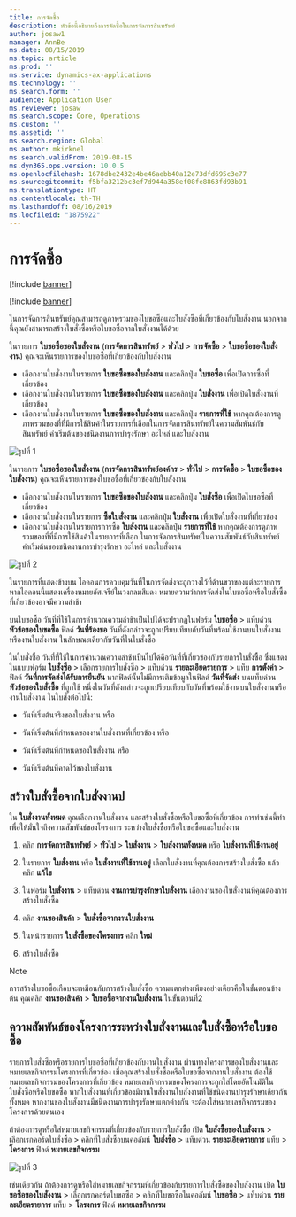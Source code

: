 ```yaml
---
title: การจัดซื้อ
description: หัวข้อนี้อธิบายถึงการจัดซื้อในการจัดการสินทรัพย์
author: josaw1
manager: AnnBe
ms.date: 08/15/2019
ms.topic: article
ms.prod: ''
ms.service: dynamics-ax-applications
ms.technology: ''
ms.search.form: ''
audience: Application User
ms.reviewer: josaw
ms.search.scope: Core, Operations
ms.custom: ''
ms.assetid: ''
ms.search.region: Global
ms.author: mkirknel
ms.search.validFrom: 2019-08-15
ms.dyn365.ops.version: 10.0.5
ms.openlocfilehash: 1678dbe2432e4be46aebb40a12e73dfd695c3e77
ms.sourcegitcommit: f5bfa3212bc3ef7d944a358ef08fe8863fd93b91
ms.translationtype: HT
ms.contentlocale: th-TH
ms.lasthandoff: 08/16/2019
ms.locfileid: "1875922"
---
```

# <a name="procurement"></a>การจัดซื้อ


[!include [banner](../../includes/banner.md)]

[!include [banner](../../includes/preview-banner.md)]

ในการจัดการสินทรัพย์คุณสามารถดูภาพรวมของใบขอซื้อและใบสั่งซื้อที่เกี่ยวข้องกับใบสั่งงาน นอกจากนี้คุณยังสามารถสร้างใบสั่งซื้อหรือใบขอซื้อจากใบสั่งงานได้ด้วย

ในรายการ **ใบขอซื้อของใบสั่งงาน** (**การจัดการสินทรัพย์** > **ทั่วไป** > **การจัดซื้อ** > **ใบขอซื้อของใบสั่งงาน**) คุณจะเห็นรายการของใบขอซื้อที่เกี่ยวข้องกับใบสั่งงาน

- เลือกงานใบสั่งงานในรายการ **ใบขอซื้อของใบสั่งงาน** และคลิกปุ่ม **ใบขอซื้อ** เพื่อเปิดการซื้อที่เกี่ยวข้อง  
- เลือกงานใบสั่งงานในรายการ **ใบขอซื้อของใบสั่งงาน** และคลิกปุ่ม **ใบสั่งงาน** เพื่อเปิดใบสั่งงานที่เกี่ยวข้อง  
- เลือกงานใบสั่งงานในรายการ **ใบขอซื้อของใบสั่งงาน** และคลิกปุ่ม **รายการที่ใช้** หากคุณต้องการดูภาพรวมของที่ที่มีการใช้สินค้าในรายการที่เลือกในการจัดการสินทรัพย์ในความสัมพันธ์กับสินทรัพย์ ค่าเริ่มต้นของชนิดงานการบำรุงรักษา อะไหล่ และใบสั่งงาน 

![รูปที่ 1](media/08-work-orders.png)


ในรายการ **ใบขอซื้อของใบสั่งงาน** (**การจัดการสินทรัพย์องค์กร** > **ทั่วไป** > **การจัดซื้อ** > **ใบขอซื้อของใบสั่งงาน**) คุณจะเห็นรายการของใบขอซื้อที่เกี่ยวข้องกับใบสั่งงาน

- เลือกงานใบสั่งงานในรายการ **ใบขอซื้อของใบสั่งงาน** และคลิกปุ่ม **ใบสั่งซื้อ** เพื่อเปิดใบขอซื้อที่เกี่ยวข้อง  
- เลือกงานใบสั่งงานในรายการ **ซื้อใบสั่งงาน** และคลิกปุ่ม **ใบสั่งงาน** เพื่อเปิดใบสั่งงานที่เกี่ยวข้อง  
- เลือกงานใบสั่งงานในรายการการซื้อ **ใบสั่งงาน** และคลิกปุ่ม **รายการที่ใช้** หากคุณต้องการดูภาพรวมของที่ที่มีการใช้สินค้าในรายการที่เลือก ในการจัดการสินทรัพย์ในความสัมพันธ์กับสินทรัพย์ ค่าเริ่มต้นของชนิดงานการบำรุงรักษา อะไหล่ และใบสั่งงาน 

![รูปที่ 2](media/09-work-orders.png)


ในรายการที่แสดงข้างบน ไอคอนการควบคุมวันที่ในการจัดส่งจะถูกวางไว้ที่ด้านขวาของแต่ละรายการ หากไอคอนนี้แสดงเครื่องหมายอัศเจรีย์ในวงกลมสีแดง หมายความว่าการจัดส่งในใบขอซื้อหรือใบสั่งซื้อที่เกี่ยวข้องอาจมีความล่าช้า

บนใบขอซื้อ วันที่ที่ใช้ในการคำนวณความล่าช้าเป็นไปได้จะปรากฏในฟอร์ม **ใบขอซื้อ** > แท็บด่วน **หัวข้อของใบขอซื้อ** ฟิลด์ **วันที่ร้องขอ** วันที่ดังกล่าวจะถูกเปรียบเทียบกับวันที่พร้อมใช้งานบนใบสั่งงานหรืองานใบสั่งงาน ในลักษณะเดียวกับวันที่ในใบสั่งซื้อ

ในใบสั่งซื้อ วันที่ที่ใช้ในการคำนวณความล่าช้าเป็นไปได้คือวันที่ที่เกี่ยวข้องกับรายการใบสั่งซื้อ ซึ่งแสดงในแบบฟอร์ม **ใบสั่งซื้อ** > เลือกรายการใบสั่งซื้อ > แท็บด่วน **รายละเอียดรายการ** > แท็บ **การตั้งค่า** > ฟิลด์ **วันที่การจัดส่งได้รับการยืนยัน** หากฟิลด์นั้นไม่มีการเติมข้อมูลในฟิลด์ **วันที่จัดส่ง** บนแท็บด่วน **หัวข้อของใบสั่งซื้อ** ที่ถูกใช้ หนึ่งในวันที่ดังกล่าวจะถูกเปรียบเทียบกับวันที่พร้อมใช้งานบนใบสั่งงานหรืองานใบสั่งงาน ในใบสั่งต่อไปนี้:

- วันที่เริ่มต้นจริงของใบสั่งงาน หรือ  

- วันที่เริ่มต้นที่กำหนดของงานใบสั่งงานที่เกี่ยวข้อง หรือ  

- วันที่เริ่มต้นที่กำหนดของใบสั่งงาน หรือ  

- วันที่เริ่มต้นที่คาดไว้ของใบสั่งงาน  


## <a name="create-purchase-order-from-a-work-order"></a>สร้างใบสั่งซื้อจากใบสั่งงานป

ใน **ใบสั่งงานทั้งหมด** คุณเลือกงานใบสั่งงาน และสร้างใบสั่งซื้อหรือใบขอซื้อที่เกี่ยวข้อง การทำเช่นนี้ทำเพื่อให้มั่นใจถึงความสัมพันธ์ของโครงการ ระหว่างใบสั่งซื้อหรือใบขอซื้อและใบสั่งงาน

1. คลิก **การจัดการสินทรัพย์** > **ทั่วไป** > **ใบสั่งงาน** > **ใบสั่งงานทั้งหมด** หรือ **ใบสั่งงานที่ใช้งานอยู่**

2. ในรายการ **ใบสั่งงาน** หรือ **ใบสั่งงานที่ใช้งานอยู่** เลือกใบสั่งงานที่คุณต้องการสร้างใบสั่งซื้อ แล้วคลิก **แก้ไข**

3. ในฟอร์ม **ใบสั่งงาน** > แท็บด่วน **งานการบำรุงรักษาใบสั่งงาน** เลือกงานของใบสั่งงานที่คุณต้องการสร้างใบสั่งซื้อ

4. คลิก **งานของสินค้า** > **ใบสั่งซื้อจากงานใบสั่งงาน**

5. ในหน้ารายการ **ใบสั่งซื้อของโครงการ** คลิก **ใหม่**

6. สร้างใบสั่งซื้อ

>[!NOTE]
>การสร้างใบขอซื้อเกือบจะเหมือนกับการสร้างใบสั่งซื้อ ความแตกต่างเพียงอย่างเดียวคือในขั้นตอนข้างต้น คุณคลิก **งานของสินค้า** > **ใบขอซื้อจากงานใบสั่งงาน** ในขั้นตอนที่2

## <a name="project-relation-between-work-order-and-purchase-order-or-purchase-requisition"></a>ความสัมพันธ์ของโครงการระหว่างใบสั่งงานและใบสั่งซื้อหรือใบขอซื้อ

รายการใบสั่งซื้อหรือรายการใบขอซื้อที่เกี่ยวข้องกับงานใบสั่งงาน ผ่านทางโครงการของใบสั่งงานและหมายเลขกิจกรรมโครงการที่เกี่ยวข้อง เมื่อคุณสร้างใบสั่งซื้อหรือใบขอซื้อจากงานใบสั่งงาน ต้องใช้หมายเลขกิจกรรมของโครงการที่เกี่ยวข้อง หมายเลขกิจกรรมของโครงการจะถูกใส่โดยอัตโนมัติในใบสั่งซื้อหรือใบขอซื้อ หากใบสั่งงานที่เกี่ยวข้องมีงานใบสั่งงานใบสั่งงานที่ใช้ชนิดงานบำรุงรักษาเดียวกันทั้งหมด หากงานของใบสั่งงานมีชนิดงานการบำรุงรักษาแตกต่างกัน จะต้องใส่หมายเลขกิจกรรมของโครงการด้วยตนเอง

ถ้าต้องการดูหรือใส่หมายเลขกิจกรรมที่เกี่ยวข้องกับรายการใบสั่งซื้อ เปิด **ใบสั่งซื้อของใบสั่งงาน** > เลือกเรกคอร์ดใบสั่งซื้อ > คลิกที่ใบสั่งซื้อบนคอลัมน์ **ใบสั่งซื้อ** > แท็บด่วน **รายละเอียดรายการ** แท็บ > **โครงการ** ฟิลด์ **หมายเลขกิจกรรม**


![รูปที่ 3](media/10-work-orders.png)


เช่นเดียวกัน ถ้าต้องการดูหรือใส่หมายเลขกิจกรรมที่เกี่ยวข้องกับรายการใบสั่งซื้อของใบสั่งงาน เปิด **ใบขอซื้อของใบสั่งงาน** > เลือกเรกคอร์ดใบขอซื้อ > คลิกที่ใบขอซื้อในคอลัมน์ **ใบขอซื้อ** > แท็บด่วน **รายละเอียดรายการ** แท็บ > **โครงการ** ฟิลด์ **หมายเลขกิจกรรม**

